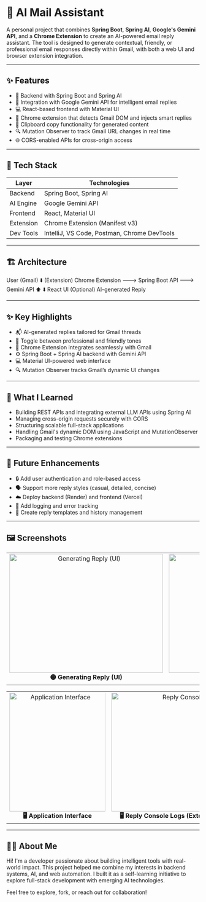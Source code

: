 # 📧 AI Mail Assistant

A personal project that combines **Spring Boot**, **Spring AI**, **Google's Gemini API**, and a **Chrome Extension** to create an AI-powered email reply assistant. The tool is designed to generate contextual, friendly, or professional email responses directly within Gmail, with both a web UI and browser extension integration.

---

## ✨ Features

- 🔐 Backend with Spring Boot and Spring AI
- 📡 Integration with Google Gemini API for intelligent email replies
- 💻 React-based frontend with Material UI
- 🧩 Chrome extension that detects Gmail DOM and injects smart replies
- 🧠 Clipboard copy functionality for generated content
- 🔍 Mutation Observer to track Gmail URL changes in real time
- 🌐 CORS-enabled APIs for cross-origin access

---

## 🧰 Tech Stack

| Layer        | Technologies                        |
|--------------|-------------------------------------|
| Backend      | Spring Boot, Spring AI              |
| AI Engine    | Google Gemini API                   |
| Frontend     | React, Material UI                  |
| Extension    | Chrome Extension (Manifest v3)      |
| Dev Tools    | IntelliJ, VS Code, Postman, Chrome DevTools |

---

## 🏗️ Architecture

User (Gmail) 
   ⬇️ (Extension)
Chrome Extension ———> Spring Boot API ———> Gemini API
        ⬆️                            ⬇️
     React UI (Optional)         AI-generated Reply

---

## ✨ Key Highlights

- 📬 AI-generated replies tailored for Gmail threads
- 🧠 Toggle between professional and friendly tones
- 🧩 Chrome Extension integrates seamlessly with Gmail
- ⚙️ Spring Boot + Spring AI backend with Gemini API
- 💻 Material UI-powered web interface
- 🔍 Mutation Observer tracks Gmail’s dynamic UI changes

---

## 🧠 What I Learned

- Building REST APIs and integrating external LLM APIs using Spring AI
- Managing cross-origin requests securely with CORS
- Structuring scalable full-stack applications
- Handling Gmail's dynamic DOM using JavaScript and MutationObserver
- Packaging and testing Chrome extensions

---

## 🚧 Future Enhancements

- 🔒 Add user authentication and role-based access
- 🗣️ Support more reply styles (casual, detailed, concise)
- ☁️ Deploy backend (Render) and frontend (Vercel)
- 📝 Add logging and error tracking
- 📜 Create reply templates and history management

---

## 🖼️ Screenshots

<table>
  <tr>
    <td align="center">
      <img width="400" height="310" alt="Generating Reply (UI)" src="https://github.com/user-attachments/assets/448b2ba9-442c-48ab-b37a-70ba9a7331a6" />
      <br><strong>🟡 Generating Reply (UI)</strong>
    </td>
    <td align="center">
      <img width="400" height="310" alt="AI Reply Interface" src="https://github.com/user-attachments/assets/8d8de2c6-4fc1-4a25-9b93-75ffaafb4300" />
      <br><strong>🟢 AI Reply Interface</strong>
    </td>
  </tr>
</table>

<table>
  <tr>
    <td align="center">
      <img width="250" height="310" alt="Application Interface" src="https://github.com/user-attachments/assets/05a832d0-04b0-427c-937e-cb76ed82a274" />
      <br><strong>🖥️ Application Interface</strong>
    </td>
    <td align="center">
      <img width="400" height="310" alt="Reply Console Logs" src="https://github.com/user-attachments/assets/8ffd74f2-685b-42ad-a6bd-beb57437a18b" />
      <br><strong>🖥️ Reply Console Logs (Extension or Backend)</strong>
    </td>
  </tr>
</table>

---

## 🙋‍♀️ About Me
Hi! I'm a developer passionate about building intelligent tools with real-world impact. This project helped me combine my interests in backend systems, AI, and web automation. I built it as a self-learning initiative to explore full-stack development with emerging AI technologies.

Feel free to explore, fork, or reach out for collaboration!
